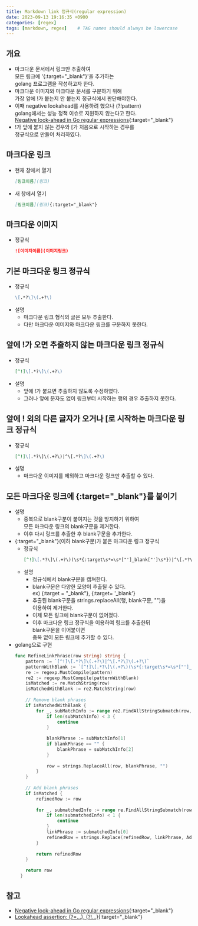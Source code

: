 ```yaml
---
title: Markdown link 정규식(regular expression)
date: 2023-09-13 19:16:35 +0900
categories: [regex]
tags: [markdown, regex]    # TAG names should always be lowercase
---
```


## 개요
- 마크다운 문서에서 링크만 추출하여   
  모든 링크에 '\{:target="_blank"\}'을 추가하는   
  golang 프로그램을 작성하고자 한다.  
- 마크다운 이미지와 마크다운 문서를 구분하기 위해  
  가장 앞에 !가 붙는지 안 붙는지 정규식에서 판단해야한다.  
- 이때 negative lookahead를 사용하려 했으나 (?!pattern)  
  golang에서는 성능 정책 이슈로 지원하지 않는다고 한다.  
  [Negative look-ahead in Go regular expressions](https://stackoverflow.com/questions/26771592/negative-look-ahead-in-go-regular-expressions){:target="_blank"}  
- !가 앞에 붙지 않는 경우와 [가 처음으로 시작하는 경우를  
  정규식으로 만들어 처리하였다.  

## 마크다운 링크
- 현재 창에서 열기  
  ```markdown  
  [링크이름](링크)  
  ```  
- 새 창에서 열기  
  ```markdown  
  [링크이름](링크){:target="_blank"}  
  ```  

## 마크다운 이미지
- 정규식  
  ```markdown  
  ![이미지이름](이미지링크)  
  ```  

## 기본 마크다운 링크 정규식
- 정규식  
  ```markdown  
  \[.*?\]\(.+?\)  
  ```  
- 설명  
    - 마크다운 링크 형식의 글은 모두 추출한다.  
    - 다만 마크다운 이미지와 마크다운 링크를 구분하지 못한다.  

## 앞에 !가 오면 추출하지 않는 마크다운 링크 정규식
- 정규식  
  ```markdown  
  [^!]\[.*?\]\(.+?\)  
  ```  
- 설명  
    - 앞에 !가 붙으면 추출하지 않도록 수정하였다.  
    - 그러나 앞에 문자도 없이 링크부터 시작하는 행의 경우 추출하지 못한다.  

## 앞에 ! 외의 다른 글자가 오거나 [로 시작하는 마크다운 링크 정규식
- 정규식  
  ```markdown  
  [^!]\[.*?\]\(.+?\)|^\[.*?\]\(.+?\)  
  ```  
- 설명  
    - 마크다운 이미지를 제외하고 마크다운 링크만 추출할 수 있다.  

## 모든 마크다운 링크에 {:target="_blank"}를 붙이기
- 설명  
    - 중복으로 blank구분이 붙여지는 것을 방지하기 위하여  
      모든 마크다운 링크의 blank구문을 제거한다.  
    - 이후 다시 링크를 추출한 후 blank구문을 추가한다.  
- {:target="_blank"}(이하 blank구문)가 붙은 마크다운 링크 정규식  
    - 정규식  
      ```markdown  
      [^!]\[.*?\]\(.+?\)(\s*{:target\s*=\s*["']_blank["']\s*})|^\[.*?\]\(.+?\)(\s*{:target\s*=\s*["']_blank["']\s*})  
      ```  
    - 설명  
        - 정규식에서 blank구문을  캡쳐한다.  
        - blank구문은 다양한 모양이 추출될 수 있다.  
          ex) {:target = "_blank"}, {:target= '_blank'}  
        - 추출된 blank구문을 strings.replaceAll(행, blank구문, "")을   
          이용하여 제거한다.  
        - 이제 모든 링크에 blank구문이 없어졌다.  
        - 이후 마크다운 링크 정규식을 이용하여 링크를 추출한뒤  
          blank구문을 이어붙이면  
          중복 없이 모든 링크에 추가할 수 있다.  
- golang으로 구현  
  ```go  
  func RefineLinkPhrase(row string) string {  
      pattern := `[^!]\[.*?\]\(.+?\)|^\[.*?\]\(.+?\)`  
      patternWithBlank := `[^!]\[.*?\]\(.+?\)(\s*{:target\s*=\s*["']_blank["']\s*})|^\[.*?\]\(.+?\)(\s*{:target\s*=\s*["']_blank["']\s*})`  
      re := regexp.MustCompile(pattern)  
      re2 := regexp.MustCompile(patternWithBlank)  
      isMatched := re.MatchString(row)  
      isMatchedWithBlank := re2.MatchString(row)  
            
      // Remove blank phrases  
      if isMatchedWithBlank {  
          for _, subMatchInfo := range re2.FindAllStringSubmatch(row, -1) {  
              if len(subMatchInfo) < 3 {  
                  continue  
              }  
            
              blankPhrase := subMatchInfo[1]  
              if blankPhrase == "" {  
                  blankPhrase = subMatchInfo[2]  
              }  
            
              row = strings.ReplaceAll(row, blankPhrase, "")  
          }  
      }  
            
      // Add blank phrases  
      if isMatched {  
          refinedRow := row  
            
          for _, submatchedInfo := range re.FindAllStringSubmatch(row, -1) {  
              if len(submatchedInfo) < 1 {  
                  continue  
              }  
              linkPhrase := submatchedInfo[0]  
              refinedRow = strings.Replace(refinedRow, linkPhrase, AddBlankPhrase(linkPhrase), 1)  
          }  
            
          return refinedRow  
      }  
            
      return row  
    }
  ```  

## 참고
- [Negative look-ahead in Go regular expressions](https://stackoverflow.com/questions/26771592/negative-look-ahead-in-go-regular-expressions){:target="_blank"}  
- [Lookahead assertion: (?=...), (?!...)](https://developer.mozilla.org/en-US/docs/Web/JavaScript/Reference/Regular_expressions/Lookahead_assertion){:target="_blank"}  
